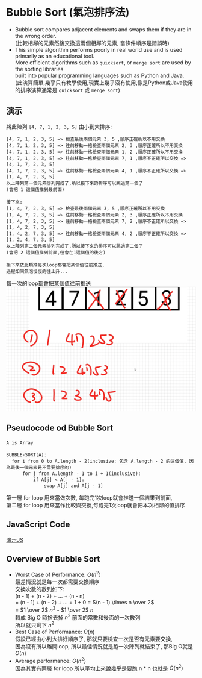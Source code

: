 # Bubble Sort (氣泡排序法)

- Bubble sort compares adjacent elements and swaps them if they are in the wrong order.  
  (比較相鄰的元素然後交換這兩個相鄰的元素, 當條件順序是錯誤時)
- This simple algorithm performs poorly in real world use and is used primarily as an educational tool.  
  More efficient algorithms such as `quicksort`, or `merge sort` are used by the sorting libraries  
  built into popular programming languages such as Python and Java.  
  (此演算簡單,幾乎只有教學使用,現實上幾乎沒有使用,像是Python或Java使用的排序演算通常是 `quicksort` 或 `merge sort`)

## 演示

將此陣列 `[4, 7, 1, 2, 3, 5]` 由小到大排序:

```text
[4, 7, 1, 2, 3, 5] => 檢查最後兩個元素 3, 5 ,順序正確所以不用交換
[4, 7, 1, 2, 3, 5] => 往前移動一格檢查兩個元素 2, 3 ,順序正確所以不用交換
[4, 7, 1, 2, 3, 5] => 往前移動一格檢查兩個元素 1, 2 ,順序正確所以不用交換
[4, 7, 1, 2, 3, 5] => 往前移動一格檢查兩個元素 7, 1 ,順序不正確所以交換 => [4, 1, 7, 2, 3, 5]
[4, 1, 7, 2, 3, 5] => 往前移動一格檢查兩個元素 4, 1 ,順序不正確所以交換 => [1, 4, 7, 2, 3, 5]
以上陣列第一個元素排列完成了,所以接下來的排序可以跳過第一個了
(會把 1 這個值推到最前面)

接下來:
[1, 4, 7, 2, 3, 5] => 檢查最後兩個元素 3, 5 ,順序正確所以不用交換
[1, 4, 7, 2, 3, 5] => 往前移動一格檢查兩個元素 2, 3 ,順序正確所以不用交換
[1, 4, 7, 2, 3, 5] => 往前移動一格檢查兩個元素 7, 2 ,順序不正確所以交換 => [1, 4, 2, 7, 3, 5]
[1, 4, 2, 7, 3, 5] => 往前移動一格檢查兩個元素 4, 2 ,順序不正確所以交換 => [1, 2, 4, 7, 3, 5]
以上陣列第二個元素排列完成了,所以接下來的排序可以跳過第二個了
(會把 2 這個值推到前面,但會在1這個值的後方)

接下來依此類推每次loop都會把某個值往前推送, 
過程如同氣泡慢慢的往上升...
```

每一次的loop都會把某個值往前推送
![演示圖](./images/38-01.png)

## Pseudocode od Bubble Sort

```text
A is Array

BUBBLE-SORT(A):
  for i from 0 to A.length - 2(inclusive: 包含 A.length - 2 的這個值, 因為最後一個元素是不需要排序的)
      for j from A.length - 1 to i + 1(inclusive):
          if A[j] < A[j - 1]:
              swap A[j] and A[j - 1]
```

第一層 for loop 用來當做次數, 每跑完1次loop就會推送一個結果到前面,  
第二層 for loop 用來當作比較與交換,每跑完1次loop就會把本次相鄰的值排序

## JavaScript Code

[演示JS](./39.js)


## Overview of Bubble Sort

- Worst Case of Performance: $O(n^2)$  
  最差情況就是每一次都需要交換順序  
  交換次數的數列如下:  
  (n - 1) + (n - 2) + ... + (n - n)  
  = (n - 1) + (n - 2) + ... + 1 + 0
  = $(n - 1) \times n \over 2$  
  = $1 \over 2$ $n^2$ - $1 \over 2$ $n$  
  轉成 Big O 時捨去掉 $n^2$ 前面的常數和後面的一次數列  
  所以就只剩下 $n^2$
- Best Case of Performance: $O(n)$  
  假設已經由小到大排好順序了, 那就只要檢查一次是否有元素要交換,  
  因為沒有所以離開loop, 所以最佳情況就是跑一次陣列就結束了, 那Big O就是 $O(n)$
- Average performance: $O(n^2)$  
  因為其實有兩層 for loop 所以平均上來說幾乎是要跑 n * n 也就是 $O(n^2)$
